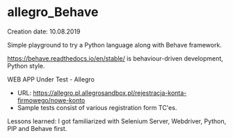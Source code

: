 # allegro_Behave
Creation date: 10.08.2019

Simple playground to try a Python language along with Behave framework.

https://behave.readthedocs.io/en/stable/ is behaviour-driven development, Python style.


WEB APP Under Test - Allegro
- URL: https://allegro.pl.allegrosandbox.pl/rejestracja-konta-firmowego/nowe-konto
- Sample tests consist of various registration form TC'es.


Lessons learned: I got familiarized with Selenium Server, Webdriver, Python, PIP and Behave first.
